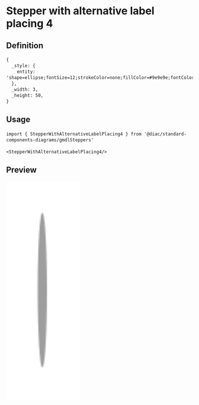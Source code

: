 # Stepper with alternative label placing 4

## Definition

```
{
  _style: { 
    entity: 'shape=ellipse;fontSize=12;strokeColor=none;fillColor=#9e9e9e;fontColor=#ffffff;align=center;verticalAlign=middle;html=1;',
  },
  _width: 3,
  _height: 50,
}
```

## Usage

```
import { StepperWithAlternativeLabelPlacing4 } from '@diac/standard-components-diagrams/gmdlSteppers'

<StepperWithAlternativeLabelPlacing4/>
```

## Preview

<img src="./stepper-with-alternative-label-placing-4.png" width="200"/>

